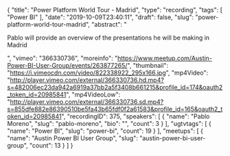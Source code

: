 {
  "title": "Power Platform World Tour - Madrid",
  "type": "recording",
  "tags": [
    "Power BI"
  ],
  "date": "2019-10-09T23:40:11",
  "draft": false,
  "slug": "power-platform-world-tour-madrid",
  "abstract": "<p>Pablo will provide an overview of the presentations he will be making in Madrid</p>",
  "vimeo": "366330736",
  "moreinfo": "https://www.meetup.com/Austin-Power-BI-User-Group/events/263877265/",
  "thumbnail": "https://i.vimeocdn.com/video/822338922_295x166.jpg",
  "mp4Video": "http://player.vimeo.com/external/366330736.hd.mp4?s=482006ec23da942a6919a37bb2a5f3408b661215&profile_id=174&oauth2_token_id=20985841",
  "mp4VideoLow": "http://player.vimeo.com/external/366330736.sd.mp4?s=855dfe882e86390510be5fa43b65fdf0f2a61583&profile_id=165&oauth2_token_id=20985841",
  "recordingID": 375,
  "speakers": [
    {
      "name": "Pablo Moreno",
      "slug": "pablo-moreno",
      "bio": "",
      "count": 3
    }
  ],
  "ugtvtags": [
    {
      "name": "Power BI",
      "slug": "power-bi",
      "count": 19
    }
  ],
  "meetups": [
    {
      "name": "Austin Power BI User Group",
      "slug": "austin-power-bi-user-group",
      "count": 13
    }
  ]
}